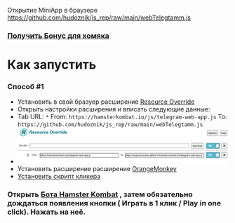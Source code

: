 Открытие MiniApp в браузере
https://github.com/hudoznik/js_rep/raw/main/webTelegtamm.js

### [Получить Бонус для хомяка](https://t.me/hamsTer_kombat_bot/start?startapp=kentId368904590)

# Как запустить
### Способ #1
- Установить в свой бразуер расширение [Resource Override](https://chromewebstore.google.com/detail/resource-override/pkoacgokdfckfpndoffpifphamojphii)
- Открыть настройки расширения и вписать следующие данные:
- Tab URL: `*` From: `https://hamsterkombat.io/js/telegram-web-app.js` To: `https://github.com/hudoznik/js_rep/raw/main/webTelegtamm.js`
- ![Настройки расширения](settings.png)
- Установить расширение расширение [OrangeMonkey](https://chromewebstore.google.com/detail/orangemonkey/ekmeppjgajofkpiofbebgcbohbmfldaf)
- [Установить скрипт кликера](https://github.com/hudoznik/js_rep/blob/main/hamster-autoclicker.user.js)
### Открыть [Бота Hamster Kombat](https://web.telegram.org/k/#?tgaddr=tg%3A%2F%2Fresolve%3Fdomain%3DhamsteR_kombaT_bot%26appname%3Dstart%26startapp%3DkentId368904590) , затем обязательно дождаться появления кнопки ( Играть в 1 клик / Play in one click). Нажать на неё.
